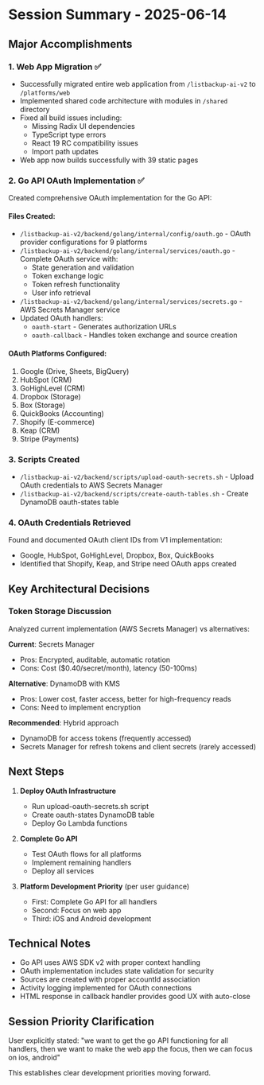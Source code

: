 # Session Summary - 2025-06-14

## Major Accomplishments

### 1. Web App Migration ✅
- Successfully migrated entire web application from `/listbackup-ai-v2` to `/platforms/web`
- Implemented shared code architecture with modules in `/shared` directory
- Fixed all build issues including:
  - Missing Radix UI dependencies
  - TypeScript type errors
  - React 19 RC compatibility issues
  - Import path updates
- Web app now builds successfully with 39 static pages

### 2. Go API OAuth Implementation ✅
Created comprehensive OAuth implementation for the Go API:

#### Files Created:
- `/listbackup-ai-v2/backend/golang/internal/config/oauth.go` - OAuth provider configurations for 9 platforms
- `/listbackup-ai-v2/backend/golang/internal/services/oauth.go` - Complete OAuth service with:
  - State generation and validation
  - Token exchange logic
  - Token refresh functionality
  - User info retrieval
- `/listbackup-ai-v2/backend/golang/internal/services/secrets.go` - AWS Secrets Manager service
- Updated OAuth handlers:
  - `oauth-start` - Generates authorization URLs
  - `oauth-callback` - Handles token exchange and source creation

#### OAuth Platforms Configured:
1. Google (Drive, Sheets, BigQuery)
2. HubSpot (CRM)
3. GoHighLevel (CRM)
4. Dropbox (Storage)
5. Box (Storage)
6. QuickBooks (Accounting)
7. Shopify (E-commerce)
8. Keap (CRM)
9. Stripe (Payments)

### 3. Scripts Created
- `/listbackup-ai-v2/backend/scripts/upload-oauth-secrets.sh` - Upload OAuth credentials to AWS Secrets Manager
- `/listbackup-ai-v2/backend/scripts/create-oauth-tables.sh` - Create DynamoDB oauth-states table

### 4. OAuth Credentials Retrieved
Found and documented OAuth client IDs from V1 implementation:
- Google, HubSpot, GoHighLevel, Dropbox, Box, QuickBooks
- Identified that Shopify, Keap, and Stripe need OAuth apps created

## Key Architectural Decisions

### Token Storage Discussion
Analyzed current implementation (AWS Secrets Manager) vs alternatives:

**Current**: Secrets Manager
- Pros: Encrypted, auditable, automatic rotation
- Cons: Cost ($0.40/secret/month), latency (50-100ms)

**Alternative**: DynamoDB with KMS
- Pros: Lower cost, faster access, better for high-frequency reads
- Cons: Need to implement encryption

**Recommended**: Hybrid approach
- DynamoDB for access tokens (frequently accessed)
- Secrets Manager for refresh tokens and client secrets (rarely accessed)

## Next Steps

1. **Deploy OAuth Infrastructure**
   - Run upload-oauth-secrets.sh script
   - Create oauth-states DynamoDB table
   - Deploy Go Lambda functions

2. **Complete Go API**
   - Test OAuth flows for all platforms
   - Implement remaining handlers
   - Deploy all services

3. **Platform Development Priority** (per user guidance)
   - First: Complete Go API for all handlers
   - Second: Focus on web app
   - Third: iOS and Android development

## Technical Notes

- Go API uses AWS SDK v2 with proper context handling
- OAuth implementation includes state validation for security
- Sources are created with proper accountId association
- Activity logging implemented for OAuth connections
- HTML response in callback handler provides good UX with auto-close

## Session Priority Clarification
User explicitly stated: "we want to get the go API functioning for all handlers, then we want to make the web app the focus, then we can focus on ios, android"

This establishes clear development priorities moving forward.
